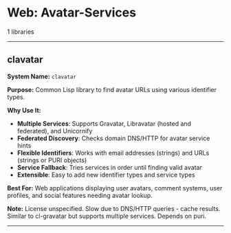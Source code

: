 # Web: Avatar-Services

1 libraries

---

## clavatar

**System Name:** `clavatar`

**Purpose:** Common Lisp library to find avatar URLs using various identifier types.

**Why Use It:**
- **Multiple Services**: Supports Gravatar, Libravatar (hosted and federated), and Unicornify
- **Federated Discovery**: Checks domain DNS/HTTP for avatar service hints
- **Flexible Identifiers**: Works with email addresses (strings) and URLs (strings or PURI objects)
- **Service Fallback**: Tries services in order until finding valid avatar
- **Extensible**: Easy to add new identifier types and service types

**Best For:** Web applications displaying user avatars, comment systems, user profiles, and social features needing avatar lookup.

**Note:** License unspecified. Slow due to DNS/HTTP queries - cache results. Similar to cl-gravatar but supports multiple services. Depends on puri.

---


